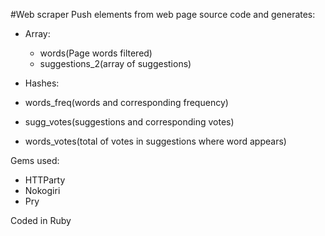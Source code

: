 #Web scraper
Push elements from web page source code and generates:

- Array: 
  -  words(Page words filtered)
  -  suggestions_2(array of suggestions)

-  Hashes:
  -  words_freq(words and corresponding frequency)
  -  sugg_votes(suggestions and corresponding votes)
  -  words_votes(total of votes in suggestions where word appears)

Gems used:
  -  HTTParty
  -  Nokogiri
  -  Pry


Coded in Ruby
